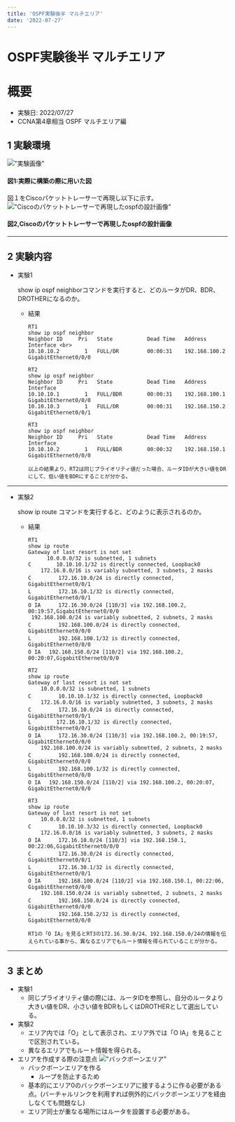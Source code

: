 ```yaml
---
title: 'OSPF実験後半 マルチエリア'
date: '2022-07-27'
---
```


# OSPF実験後半 マルチエリア

# 概要
* 実験日: 2022/07/27 
* CCNA第4章相当 OSPF マルチエリア編

## 1 実験環境
!["実験画像"](/images/ospfFirstHalf1.jpg)
#### 図1:実際に構築の際に用いた図
図１をCiscoパケットトレーサーで再現し以下に示す。
!["Ciscoのパケットトレーサーで再現したospfの設計画像"](/images/ospfFirstHalf2.jpg)

#### 図2,Ciscoのパケットトレーサーで再現したospfの設計画像

---
## 2 実験内容

* 実験1<br>
        <p>show ip ospf neighborコマンドを実行すると、どのルータがDR、BDR、DROTHERになるのか。</p>
  * 結果
    ```
    RT1 
    show ip ospf neighbor 
    Neighbor ID     Pri   State           Dead Time   Address         Interface <br>
    10.10.10.2        1   FULL/DR         00:00:31    192.168.100.2   GigabitEthernet0/0/0 
    
    RT2 
    show ip ospf neighbor  
    Neighbor ID     Pri   State           Dead Time   Address         Interface 
    10.10.10.1        1   FULL/BDR        00:00:31    192.168.100.1   GigabitEthernet0/0/0 
    10.10.10.3        1   FULL/DR         00:00:31    192.168.150.2   GigabitEthernet0/0/1 
    
    RT3 
    show ip ospf neighbor  
    Neighbor ID     Pri   State           Dead Time   Address         Interface 
    10.10.10.2        1   FULL/BDR        00:00:32    192.168.150.1   GigabitEthernet0/0/0 
    
    以上の結果より、RT2は同じプライオリティ値だった場合、ルータIDが大きい値をDRにして、低い値をBDRにすることが分かる。
    ```
---
* 実験2<br>
        <p>show ip route コマンドを実行すると、どのように表示されるのか。</p>
  * 結果<br>
    ```
    RT1
    show ip route 
    Gateway of last resort is not set
          10.0.0.0/32 is subnetted, 1 subnets
    C        10.10.10.1/32 is directly connected, Loopback0
        172.16.0.0/16 is variably subnetted, 3 subnets, 2 masks
    C       　172.16.10.0/24 is directly connected, GigabitEthernet0/0/1
    L       　172.16.10.1/32 is directly connected, GigabitEthernet0/0/1
    O IA    　172.16.30.0/24 [110/3] via 192.168.100.2, 00:19:57,GigabitEthernet0/0/0
     192.168.100.0/24 is variably subnetted, 2 subnets, 2 masks
    C       　192.168.100.0/24 is directly connected, GigabitEthernet0/0/0
    L       　192.168.100.1/32 is directly connected, GigabitEthernet0/0/0
    O IA 　192.168.150.0/24 [110/2] via 192.168.100.2, 00:20:07,GigabitEthernet0/0/0
    ```

    ```
    RT2
    show ip route 
    Gateway of last resort is not set
        10.0.0.0/32 is subnetted, 1 subnets
    C       　10.10.10.1/32 is directly connected, Loopback0
        172.16.0.0/16 is variably subnetted, 3 subnets, 2 masks
    C       　172.16.10.0/24 is directly connected, GigabitEthernet0/0/1
    L        172.16.10.1/32 is directly connected, GigabitEthernet0/0/1
    O IA    　172.16.30.0/24 [110/3] via 192.168.100.2, 00:19:57, GigabitEthernet0/0/0
        192.168.100.0/24 is variably subnetted, 2 subnets, 2 masks
    C       　192.168.100.0/24 is directly connected, GigabitEthernet0/0/0
    L       　192.168.100.1/32 is directly connected, GigabitEthernet0/0/0
    O IA 　192.168.150.0/24 [110/2] via 192.168.100.2, 00:20:07, GigabitEthernet0/0/0
    ```

    ```
    RT3
    show ip route 
    Gateway of last resort is not set
        10.0.0.0/32 is subnetted, 1 subnets
    C       　10.10.10.3/32 is directly connected, Loopback0
        172.16.0.0/16 is variably subnetted, 3 subnets, 2 masks
    O IA    　172.16.10.0/24 [110/3] via 192.168.150.1, 00:22:06,GigabitEthernet0/0/0
    C       　172.16.30.0/24 is directly connected, GigabitEthernet0/0/1
    L       　172.16.30.1/32 is directly connected, GigabitEthernet0/0/1
    O IA    　192.168.100.0/24 [110/2] via 192.168.150.1, 00:22:06, GigabitEthernet0/0/0
        192.168.150.0/24 is variably subnetted, 2 subnets, 2 masks
    C       　192.168.150.0/24 is directly connected, GigabitEthernet0/0/0
    L       　192.168.150.2/32 is directly connected, GigabitEthernet0/0/0

    RT1の「O IA」を見るとRT3の172.16.30.0/24、192.168.150.0/24の情報を伝えられている事から、異なるエリアでもルート情報を得られていることが分かる。
    ```
---
## 3 まとめ

* 実験1
  * 同じプライオリティ値の際には、ルータIDを参照し、自分のルータより大きい値をDR、小さい値をBDRもしくはDROTHERとして選出している。
* 実験2
  * エリア内では「O」として表示され、エリア外では「O IA」を見ることで区別されている。
  * 異なるエリアでもルート情報を得られる。
* エリアを作成する際の注意点
    !["バックボーンエリア"](/images/ospfFirstHalf3.jpg)
    * バックボーンエリアを作る
      * ループを防止するため 
    * 基本的にエリア0のバックボーンエリアに接するように作る必要がある点。(バーチャルリンクを利用すれば例外的にバックボーンエリアを経由しなくても問題なし)
    * エリア同士が重なる場所にはルータを設置する必要がある。